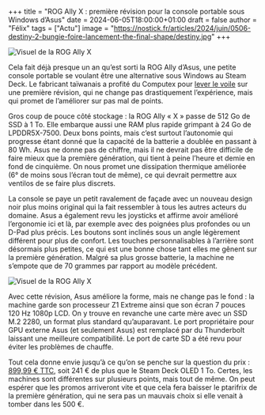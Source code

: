 +++
title = "ROG Ally X : première révision pour la console portable sous Windows d’Asus"
date = 2024-06-05T18:00:00+01:00
draft = false
author = "Félix"
tags = ["Actu"]
image = "https://nostick.fr/articles/2024/juin/0506-destiny-2-bungie-foire-lancement-the-final-shape/destiny.jpg"
+++ 

![Visuel de la ROG Ally X](rog1.jpg "Du noir, des LED, une canette de boisson énergisante : pas de doute, c’est un produit pour g@mer.") 

Cela fait déjà presque un an qu’est sorti la ROG Ally d’Asus, une petite console portable se voulant être une alternative sous Windows au Steam Deck. Le fabricant taïwanais a profité du Computex pour [lever le voile](https://rog.asus.com/fr/gaming-handhelds/rog-ally/rog-ally-x-2024/) sur une première révision, qui ne change pas drastiquement l’expérience, mais qui promet de l’améliorer sur pas mal de points.

Gros coup de pouce côté stockage : la ROG Ally « X » passe de 512 Go de SSD à 1 To. Elle embarque aussi une RAM plus rapide grimpant à 24 Go de LPDDR5X-7500. Deux bons points, mais c’est surtout l’autonomie qui progresse étant donné que la capacité de la batterie a doublée en passant à 80 Wh. Asus ne donne pas de chiffre, mais il ne devrait pas être difficile de faire mieux que la première génération, qui tient à peine l’heure et demie en fond de cinquième. On nous promet une dissipation thermique améliorée (6° de moins sous l’écran tout de même), ce qui devrait permettre aux ventilos de se faire plus discrets.  

La console se paye un petit ravalement de façade avec un nouveau design noir plus moins original qui la fait ressembler à tous les autres acteurs du domaine. Asus a également revu les joysticks et affirme avoir amélioré l’ergonomie ici et là, par exemple avec des poignées plus profondes ou un D-Pad plus précis. Les boutons sont inclinés sous un angle légèrement différent pour plus de confort. Les touches personnalisables à l’arrière sont désormais plus petites, ce qui est une bonne chose tant elles me gênent sur la première génération. Malgré sa plus grosse batterie, la machine ne s’empote que de 70 grammes par rapport au modèle précédent.

![Visuel de la ROG Ally X](rog2.jpg "On ne le voit pas, mais il sourit parce qu’il a enfin réussi à virer la version de Teams préinstallée avec Windows 11.")

Avec cette révision, Asus améliore la forme, mais ne change pas le fond : la machine garde son processeur Z1 Extreme ainsi que son écran 7 pouces 120 Hz 1080p LCD. On y trouve en revanche une carte mère avec un SSD M.2 2280, un format plus standard qu’auparavant. Le port propriétaire pour GPU externe Asus (et seulement Asus) est remplacé par du Thunderbolt laissant une meilleure compatibilité. Le port de carte SD a été revu pour éviter les problèmes de chauffe.

Tout cela donne envie jusqu’à ce qu’on se penche sur la question du prix : [899,99 € TTC](https://rog.asus.com/fr/gaming-handhelds/rog-ally/rog-ally-x-2024/), soit 241 € de plus que le Steam Deck OLED 1 To. Certes, les machines sont différentes sur plusieurs points, mais tout de même. On peut espérer que les promos arriveront vite et que cela fera baisser le ptarifrix de la première génération, qui ne sera pas un mauvais choix si elle venait à tomber dans les 500 €.